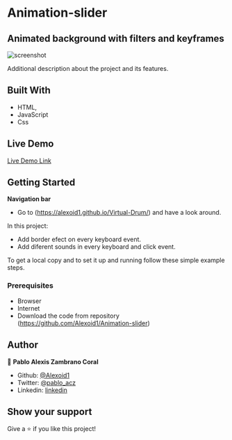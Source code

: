 # Animation-slider

## Animated background with filters and keyframes




![screenshot](./screen.png)

Additional description about the project and its features.

## Built With

- HTML,
- JavaScript
- Css

## Live Demo

[Live Demo Link]()


## Getting Started

**Navigation bar**
- Go to (https://alexoid1.github.io/Virtual-Drum/) and have a look around. 




In this project:

- Add border efect on every keyboard event.
- Add diferent sounds in every keyboard and click event.




To get a local copy  and to set it up and running follow these simple example steps.

### Prerequisites

- Browser
- Internet
- Download the code from repository (https://github.com/Alexoid1/Animation-slider)


## Author

👤 **Pablo Alexis Zambrano Coral**

- Github: [@Alexoid1](https://github.com/Alexoid1)
- Twitter: [@pablo_acz](https://twitter.com/pablo_acz)
- Linkedin: [linkedin](https://www.linkedin.com/in/pablo-alexis-zambrano-coral-7a614a189/)



## Show your support

Give a ⭐️ if you like this project!
